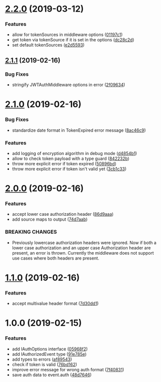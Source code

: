 # [2.2.0](https://github.com/dbartholomae/middy-middleware-jwt-auth/compare/2.1.1...2.2.0) (2019-03-12)


### Features

* allow for tokenSources in middleware options ([01197c1](https://github.com/dbartholomae/middy-middleware-jwt-auth/commit/01197c1))
* get token via tokenSource if it is set in the options ([dc28c2d](https://github.com/dbartholomae/middy-middleware-jwt-auth/commit/dc28c2d))
* set default tokenSources ([e2d5593](https://github.com/dbartholomae/middy-middleware-jwt-auth/commit/e2d5593))

## [2.1.1](https://github.com/dbartholomae/middy-middleware-jwt-auth/compare/2.1.0...2.1.1) (2019-02-16)


### Bug Fixes

* stringify JWTAuthMiddleware options in error ([2f09634](https://github.com/dbartholomae/middy-middleware-jwt-auth/commit/2f09634))

# [2.1.0](https://github.com/dbartholomae/middy-middleware-jwt-auth/compare/2.0.0...2.1.0) (2019-02-16)


### Bug Fixes

* standardize date format in TokenExpired error message ([8ac46c9](https://github.com/dbartholomae/middy-middleware-jwt-auth/commit/8ac46c9))


### Features

* add logging of encryption algorithm in debug mode ([d4854b1](https://github.com/dbartholomae/middy-middleware-jwt-auth/commit/d4854b1))
* allow to check token payload with a type guard ([842232b](https://github.com/dbartholomae/middy-middleware-jwt-auth/commit/842232b))
* throw more explicit error if token expired ([50896bd](https://github.com/dbartholomae/middy-middleware-jwt-auth/commit/50896bd))
* throw more explicit error if token isn't valid yet ([3cb1c33](https://github.com/dbartholomae/middy-middleware-jwt-auth/commit/3cb1c33))

# [2.0.0](https://github.com/dbartholomae/middy-middleware-jwt-auth/compare/1.1.0...2.0.0) (2019-02-16)


### Features

* accept lower case authorization header ([86d9aaa](https://github.com/dbartholomae/middy-middleware-jwt-auth/commit/86d9aaa))
* add source maps to output ([74d7aab](https://github.com/dbartholomae/middy-middleware-jwt-auth/commit/74d7aab))


### BREAKING CHANGES

* Previously lowercase authorization headers were ignored. Now if both a lower case authorization and an upper case Authorization header are present, an error is thrown. Currently the middleware does not support use cases where both headers are present.

# [1.1.0](https://github.com/dbartholomae/middy-middleware-jwt-auth/compare/1.0.0...1.1.0) (2019-02-16)


### Features

* accept multivalue header format ([7d30dd1](https://github.com/dbartholomae/middy-middleware-jwt-auth/commit/7d30dd1))

# 1.0.0 (2019-02-15)


### Features

* add IAuthOptions interface ([05968f2](https://github.com/dbartholomae/middy-middleware-jwt-auth/commit/05968f2))
* add IAuthorizedEvent type ([91e785e](https://github.com/dbartholomae/middy-middleware-jwt-auth/commit/91e785e))
* add types to errors ([af89543](https://github.com/dbartholomae/middy-middleware-jwt-auth/commit/af89543))
* check if token is valid ([76bd162](https://github.com/dbartholomae/middy-middleware-jwt-auth/commit/76bd162))
* improve error message for wrong auth format ([7f40831](https://github.com/dbartholomae/middy-middleware-jwt-auth/commit/7f40831))
* save auth data to event.auth ([48d7646](https://github.com/dbartholomae/middy-middleware-jwt-auth/commit/48d7646))
